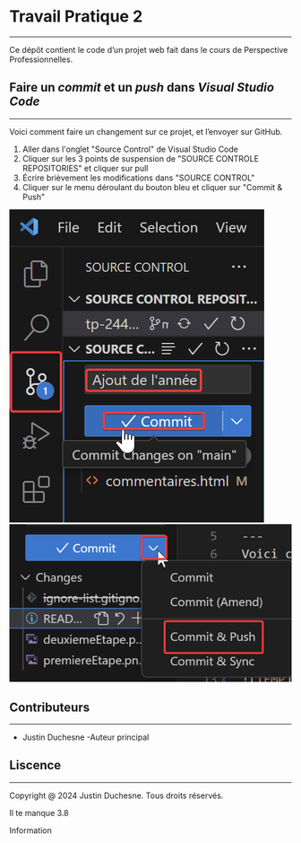 # Travail Pratique 2
---
Ce dépôt contient le code d’un projet web fait dans le cours de Perspective Professionnelles.
## Faire un *commit* et un *push* dans *Visual Studio Code*
---
Voici comment faire un changement sur ce projet, et l’envoyer sur GitHub.
1. Aller dans l'onglet "Source Control" de Visual Studio Code
2. Cliquer sur les 3 points de suspension de "SOURCE CONTROLE REPOSITORIES" et cliquer sur pull
3. Écrire brièvement les modifications dans "SOURCE CONTROL"
4. Cliquer sur le menu déroulant du bouton bleu et cliquer sur "Commit & Push"

![Étape 1,2,3](.docs/premiereEtape.png "Étape 1,2,3")
![Étape 4](.docs/deuxiemeEtape.png "Étape 4")
## Contributeurs
---
- Justin Duchesne -Auteur principal
## Liscence
---
Copyright @ 2024 Justin Duchesne. Tous droits réservés.

Il te manque 3.8

Information

